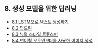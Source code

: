 ## 8. 생성 모델을 위한 딥러닝

- [8.1 LSTM으로 텍스트 생성하기](./8_1_text_generation_with_LSTM.ipynb)
- [8.2 딥드림](./8_2_deepdream.ipynb)
- [8.3 뉴럴 스타일 트랜스퍼](./8_3_neural_style_transfer.ipynb)
- [8.4 변이형 오토인코더를 사용한 이미지 생성](./8_4_generating_images_with_variational_autoencoders.ipynb)